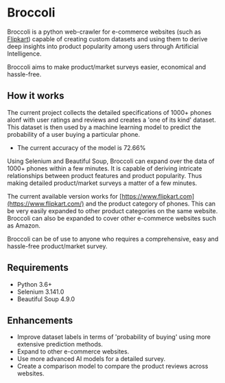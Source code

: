 # Broccoli

Broccoli is a python web-crawler for e-commerce websites (such as [Flipkart](https://www.flipkart.com/)) capable of creating custom datasets and using them to derive deep insights into product popularity among users through Artificial Intelligence.

Broccoli aims to make product/market surveys easier, economical and hassle-free.

## How it works

The current project collects the detailed specifications of 1000+ phones alonf with user ratings and reviews and creates a 'one of its kind' dataset. This dataset is then used by a machine learning model to predict the probability of a user buying a particular phone. 

- The current accuracy of the model is 72.66%

Using Selenium and Beautiful Soup, Broccoli can expand over the data of 1000+ phones within a few minutes. It is capable of deriving intricate relationships between product features and product popularity. Thus making detailed product/market surveys a matter of a few minutes.

The current available version works for [https://www.flipkart.com](https://www.flipkart.com/) and the product category of phones. This can be very easily expanded to other product categories on the same website. Broccoli can also be expanded to cover other e-commerce websites such as Amazon.

Broccoli can be of use to anyone who requires a comprehensive, easy and hassle-free product/market survey.

## Requirements
- Python 3.6+
- Selenium 3.141.0
- Beautiful Soup 4.9.0

## Enhancements
- Improve dataset labels in terms of 'probability of buying' using more extensive prediction methods.
- Expand to other e-commerce websites.
- Use more advanced AI models for a detailed survey.
- Create a comparison model to compare the product reviews across websites.

